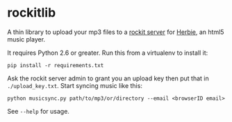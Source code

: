rockitlib
=========

A thin library to upload your mp3 files to a
[rockit server](https://github.com/kumar303/rockit) for
[Herbie](https://github.com/ednapiranha/herbie), an html5 music player.

It requires Python 2.6 or greater.
Run this from a virtualenv to install it:

    pip install -r requirements.txt

Ask the rockit server admin to grant you an upload key then put that in
``./upload_key.txt``.
Start syncing music like this:

    python musicsync.py path/to/mp3/or/directory --email <browserID email>

See ``--help`` for usage.
